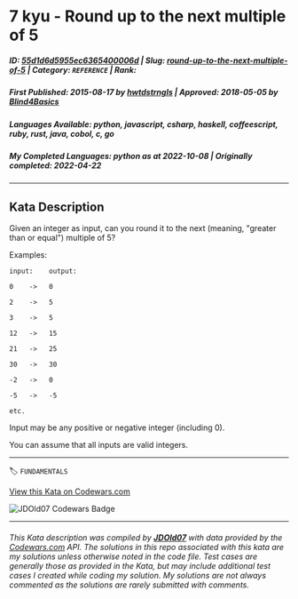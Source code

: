 # 7 kyu - Round up to the next multiple of 5

##### **ID**: [55d1d6d5955ec6365400006d](https://www.codewars.com/kata/55d1d6d5955ec6365400006d) | **Slug**: [round-up-to-the-next-multiple-of-5](https://www.codewars.com/kata/55d1d6d5955ec6365400006d) | **Category**: `REFERENCE` | **Rank**: <span style="color:white">7 kyu</span>

##### **First Published**: 2015-08-17 ***by*** [hwtdstrngls](https://www.codewars.com/users/hwtdstrngls) | **Approved**: 2018-05-05 ***by*** [Blind4Basics](https://www.codewars.com/users/Blind4Basics)

##### **Languages Available**: python, javascript, csharp, haskell, coffeescript, ruby, rust, java, cobol, c, go

##### **My Completed Languages**: python ***as at*** 2022-10-08 | **Originally completed**: 2022-04-22

---

## Kata Description


Given an integer as input, can you round it to the next (meaning, "greater than or equal") multiple of 5?



Examples:



    input:    output:

    0    ->   0

    2    ->   5

    3    ->   5

    12   ->   15

    21   ->   25

    30   ->   30

    -2   ->   0

    -5   ->   -5

    etc.





Input may be any positive or negative integer (including 0).



You can assume that all inputs are valid integers.



---


🏷 `FUNDAMENTALS`


[View this Kata on Codewars.com](https://www.codewars.com/kata/55d1d6d5955ec6365400006d)

![](https://www.codewars.com/users/jdold07/badges/large "JDOld07 Codewars Badge")

---

###### *This Kata description was compiled by [**JDOld07**](https://tpstech.dev) with data provided by the [Codewars.com](https://www.codewars.com) API.  The solutions in this repo associated with this kata are my solutions unless otherwise noted in the code file.  Test cases are generally those as provided in the Kata, but may include additional test cases I created while coding my solution.  My solutions are not always commented as the solutions are rarely submitted with comments.*
